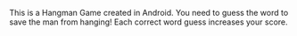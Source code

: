 This is a Hangman Game created in Android.
You need to guess the word to save the man from hanging!
Each correct word guess increases your score.
